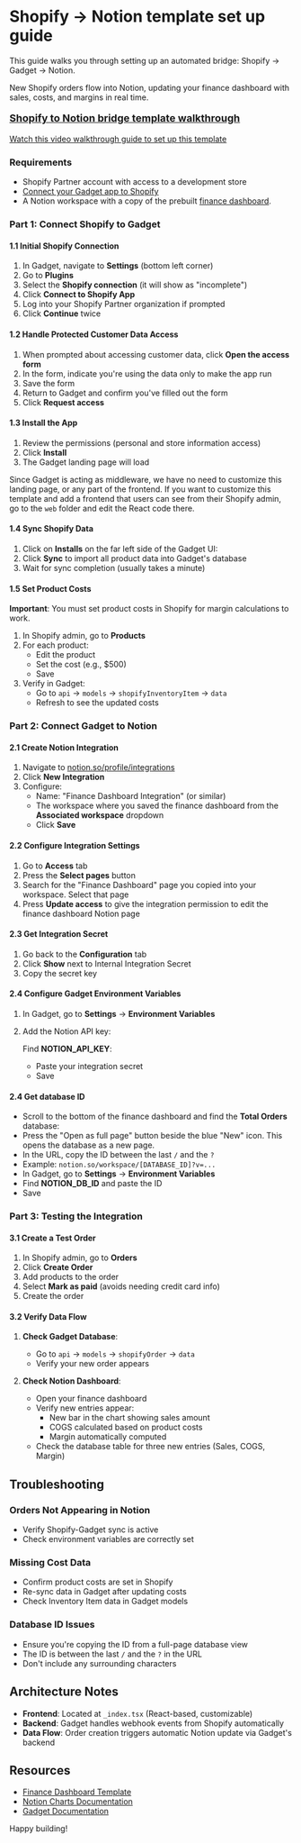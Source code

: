 # Shopify → Notion template set up guide

This guide walks you through setting up an automated bridge: Shopify → Gadget → Notion.

New Shopify orders flow into Notion, updating your finance dashboard with sales, costs, and margins in real time.

<a href="https://gadget.wistia.com/medias/zo7raw6wfb">
  <p style="font-weight: bold; font-size: 18px;">Shopify to Notion bridge template walkthrough</p>
  <p>Watch this video walkthrough guide to set up this template</p>
</a>

### Requirements

- Shopify Partner account with access to a development store
- [Connect your Gadget app to Shopify](https://docs.gadget.dev/guides/plugins/shopify/quickstarts/shopify-quickstart#connecting-via-the-shopify-cli)
- A Notion workspace with a copy of the prebuilt [finance dashboard](https://steampunk-education.notion.site/Finance-Dashboard-249719c13e368029a77be68a7b824e35).

### Part 1: Connect Shopify to Gadget

#### 1.1 Initial Shopify Connection

1. In Gadget, navigate to **Settings** (bottom left corner)
2. Go to **Plugins**
3. Select the **Shopify connection** (it will show as "incomplete")
4. Click **Connect to Shopify App**
5. Log into your Shopify Partner organization if prompted
6. Click **Continue** twice

#### 1.2 Handle Protected Customer Data Access

1. When prompted about accessing customer data, click **Open the access form**
2. In the form, indicate you're using the data only to make the app run
3. Save the form
4. Return to Gadget and confirm you've filled out the form
5. Click **Request access**

#### 1.3 Install the App

1. Review the permissions (personal and store information access)
2. Click **Install**
3. The Gadget landing page will load

Since Gadget is acting as middleware, we have no need to customize this landing page, or any part of the frontend. If you want to customize this template and add a frontend that users can see from their Shopify admin, go to the `web` folder and edit the React code there.

#### 1.4 Sync Shopify Data

1. Click on **Installs** on the far left side of the Gadget UI:
2. Click **Sync** to import all product data into Gadget's database
3. Wait for sync completion (usually takes a minute)

#### 1.5 Set Product Costs

**Important**: You must set product costs in Shopify for margin calculations to work.

1. In Shopify admin, go to **Products**
2. For each product:
   - Edit the product
   - Set the cost (e.g., $500)
   - Save
3. Verify in Gadget:
   - Go to `api` → `models` → `shopifyInventoryItem` → `data`
   - Refresh to see the updated costs

### Part 2: Connect Gadget to Notion

#### 2.1 Create Notion Integration

1. Navigate to [notion.so/profile/integrations](https://www.notion.so/profile/integrations)
2. Click **New Integration**
3. Configure:
   - Name: "Finance Dashboard Integration" (or similar)
   - The workspace where you saved the finance dashboard from the **Associated workspace** dropdown
   - Click **Save**

#### 2.2 Configure Integration Settings

1. Go to **Access** tab
2. Press the **Select pages** button
3. Search for the "Finance Dashboard" page you copied into your workspace. Select that page
4. Press **Update access** to give the integration permission to edit the finance dashboard Notion page

#### 2.3 Get Integration Secret

1. Go back to the **Configuration** tab
2. Click **Show** next to Internal Integration Secret
3. Copy the secret key

#### 2.4 Configure Gadget Environment Variables

1. In Gadget, go to **Settings** → **Environment Variables**
2. Add the Notion API key:

   Find **NOTION_API_KEY**:

   - Paste your integration secret
   - Save

#### 2.4 Get database ID

- Scroll to the bottom of the finance dashboard and find the **Total Orders** database:
- Press the "Open as full page" button beside the blue "New" icon. This opens the database as a new page.
- In the URL, copy the ID between the last `/` and the `?`
- Example: `notion.so/workspace/[DATABASE_ID]?v=...`
- In Gadget, go to **Settings** → **Environment Variables**
- Find **NOTION_DB_ID** and paste the ID
- Save

### Part 3: Testing the Integration

#### 3.1 Create a Test Order

1. In Shopify admin, go to **Orders**
2. Click **Create Order**
3. Add products to the order
4. Select **Mark as paid** (avoids needing credit card info)
5. Create the order

#### 3.2 Verify Data Flow

1. **Check Gadget Database**:

   - Go to `api` → `models` → `shopifyOrder` → `data`
   - Verify your new order appears

2. **Check Notion Dashboard**:
   - Open your finance dashboard
   - Verify new entries appear:
     - New bar in the chart showing sales amount
     - COGS calculated based on product costs
     - Margin automatically computed
   - Check the database table for three new entries (Sales, COGS, Margin)

## Troubleshooting

### Orders Not Appearing in Notion

- Verify Shopify-Gadget sync is active
- Check environment variables are correctly set

### Missing Cost Data

- Confirm product costs are set in Shopify
- Re-sync data in Gadget after updating costs
- Check Inventory Item data in Gadget models

### Database ID Issues

- Ensure you're copying the ID from a full-page database view
- The ID is between the last `/` and the `?` in the URL
- Don't include any surrounding characters

## Architecture Notes

- **Frontend**: Located at `_index.tsx` (React-based, customizable)
- **Backend**: Gadget handles webhook events from Shopify automatically
- **Data Flow**: Order creation triggers automatic Notion update via Gadget's backend

## Resources

- [Finance Dashboard Template](https://steampunk-education.notion.site/Finance-Dashboard-249719c13e368029a77be68a7b824e35)
- [Notion Charts Documentation](https://www.notion.com/help/charts)
- [Gadget Documentation](https://docs.gadget.dev/)

Happy building!

